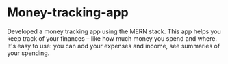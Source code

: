 # Money-tracking-app
Developed a money tracking app using the MERN stack. This app helps you keep track of your finances – like how much money you spend and where. It's easy to use: you can add your expenses and income, see summaries of your spending. 
